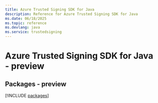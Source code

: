 ```yaml
---
title: Azure Trusted Signing SDK for Java
description: Reference for Azure Trusted Signing SDK for Java
ms.date: 06/18/2025
ms.topic: reference
ms.devlang: java
ms.service: trustedsigning
---
```

# Azure Trusted Signing SDK for Java - preview
## Packages - preview
[!INCLUDE [packages](trusted-signing-index.md)]